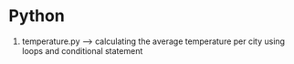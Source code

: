 # Python

1. temperature.py --> calculating the average temperature per city using loops and conditional statement
